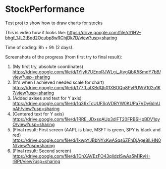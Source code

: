 # StockPerformance
Test proj to show how to draw charts for stocks

This is video how it looks like: https://drive.google.com/file/d/1HV-bhgf_1JL2tBqd2Ocubp8wRChjDk7D/view?usp=sharing

Time of coding: 8h + 9h (2 days).

Screenshots of the progress (from first try to final result):

1) (My first try, absolute coordinates) https://drive.google.com/file/d/1YIyIt7UEnpRJWLgi_JtygQbK5SmqY7bB/view?usp=sharing
2) (It's when I achieved needed scale for chart) https://drive.google.com/file/d/177fLatXBdQh01XBOQp8PyPUWV102o1K7/view?usp=sharing
3) (Added axises and text for Y axis) https://drive.google.com/file/d/1q36xTcUUFSqVDBYW0KUPa7VDy6dnUpAh/view?usp=sharing
4) (Centered text for Y axis) https://drive.google.com/file/d/1RRE_JDxsqAUp3dlFT20FRBSHpBDV1qyO/view?usp=sharing
5) (Final result: First screen (AAPL is blue, MSFT is green, SPY is black and red) https://drive.google.com/file/d/1kwpYJBbNYxKwASqs6ZFhDjAge8lLHN0N/view?usp=sharing
6) (Final result: Second screen) https://drive.google.com/file/d/1DhXAVEzFO43qIidzISwAa5M1RyH-rBPt/view?usp=sharing
